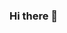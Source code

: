 ### Hi there 👋

<!--
**cbaird21/cbaird21** is a ✨ _special_ ✨ repository because its `README.md` (this file) appears on your GitHub profile.


const aboutMe = {
   pronouns: "she" | "her",
   code: [Javascript, HTML, CSS, Node, React, GraphQL, Express, NoSQL],
   technologies: {
      frontEnd: {
         js: ["React"],
         css: [ "Bootstrap", "Semantic UI"]
      },
      backEnd: {
         js: ["Node", "Express"],
      },
      databases: ["MongoDB", "mySQL", "NoSQL"],
   },
   currentOccupation: ["last year student, open for job opportunities"],
   challenge: "I'm working towards learning TypeScript and React Native",
};
